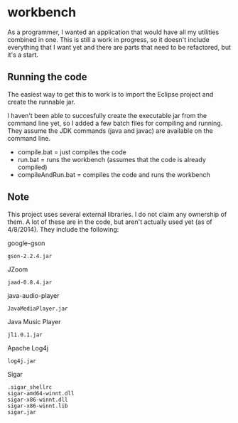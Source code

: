 workbench
=========

As a programmer, I wanted an application that would have all my utilities combined in one. This is still a work in progress, so it doesn't include everything that I want yet and there are parts that need to be refactored, but it's a start.

Running the code
----------------
The easiest way to get this to work is to import the Eclipse project and create the runnable jar.

I haven't been able to succesfully create the executable jar from the command line yet, 
so I added a few batch files for compiling and running. They assume the JDK commands (java and javac) 
are available on the command line.
 - compile.bat = just compiles the code
 - run.bat = runs the workbench (assumes that the code is already compiled)
 - compileAndRun.bat = compiles the code and runs the workbench

Note
----
This project uses several external libraries. I do not claim any ownership of them. A lot of these are in the code, but aren't actually used yet (as of 4/8/2014). They include the following:

google-gson
~~~
gson-2.2.4.jar
~~~

JZoom
~~~
jaad-0.8.4.jar
~~~

java-audio-player
~~~
JavaMediaPlayer.jar
~~~

Java Music Player
~~~
jl1.0.1.jar
~~~

Apache Log4j
~~~
log4j.jar
~~~

Sigar
~~~
.sigar_shellrc
sigar-amd64-winnt.dll
sigar-x86-winnt.dll
sigar-x86-winnt.lib
sigar.jar
~~~
